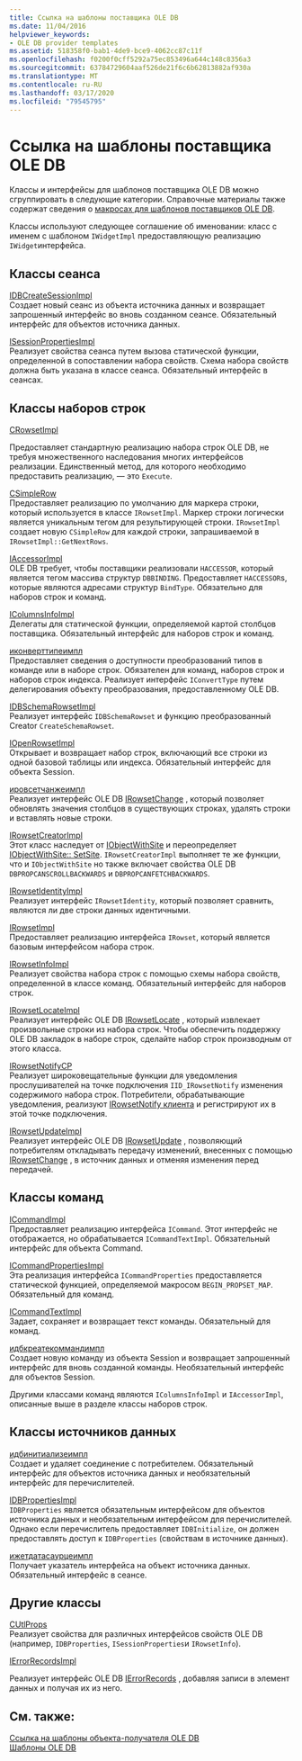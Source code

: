 ```yaml
---
title: Ссылка на шаблоны поставщика OLE DB
ms.date: 11/04/2016
helpviewer_keywords:
- OLE DB provider templates
ms.assetid: 518358f0-bab1-4de9-bce9-4062cc87c11f
ms.openlocfilehash: f0200f0cff5292a75ec853496a644c148c8356a3
ms.sourcegitcommit: 63784729604aaf526de21f6c6b62813882af930a
ms.translationtype: MT
ms.contentlocale: ru-RU
ms.lasthandoff: 03/17/2020
ms.locfileid: "79545795"
---
```

# <a name="ole-db-provider-templates-reference"></a>Ссылка на шаблоны поставщика OLE DB

Классы и интерфейсы для шаблонов поставщика OLE DB можно сгруппировать в следующие категории. Справочные материалы также содержат сведения о [макросах для шаблонов поставщиков OLE DB](../../data/oledb/macros-for-ole-db-provider-templates.md).

Классы используют следующее соглашение об именовании: класс с именем с шаблоном `IWidgetImpl` предоставляющую реализацию `IWidget`интерфейса.

## <a name="session-classes"></a>Классы сеанса

[IDBCreateSessionImpl](../../data/oledb/idbcreatesessionimpl-class.md)<br/>
Создает новый сеанс из объекта источника данных и возвращает запрошенный интерфейс во вновь созданном сеансе. Обязательный интерфейс для объектов источника данных.

[ISessionPropertiesImpl](../../data/oledb/isessionpropertiesimpl-class.md)<br/>
Реализует свойства сеанса путем вызова статической функции, определенной в сопоставлении набора свойств. Схема набора свойств должна быть указана в классе сеанса. Обязательный интерфейс в сеансах.

## <a name="rowset-classes"></a>Классы наборов строк

[CRowsetImpl](../../data/oledb/crowsetimpl-class.md)

Предоставляет стандартную реализацию набора строк OLE DB, не требуя множественного наследования многих интерфейсов реализации. Единственный метод, для которого необходимо предоставить реализацию, — это `Execute`.

[CSimpleRow](../../data/oledb/csimplerow-class.md)<br/>
Предоставляет реализацию по умолчанию для маркера строки, который используется в классе `IRowsetImpl`. Маркер строки логически является уникальным тегом для результирующей строки. `IRowsetImpl` создает новую `CSimpleRow` для каждой строки, запрашиваемой в `IRowsetImpl::GetNextRows`.

[IAccessorImpl](../../data/oledb/iaccessorimpl-class.md)<br/>
OLE DB требует, чтобы поставщики реализовали `HACCESSOR`, который является тегом массива структур `DBBINDING`. Предоставляет `HACCESSOR`s, которые являются адресами структур `BindType`. Обязательно для наборов строк и команд.

[IColumnsInfoImpl](../../data/oledb/icolumnsinfoimpl-class.md)<br/>
Делегаты для статической функции, определяемой картой столбцов поставщика. Обязательный интерфейс для наборов строк и команд.

[иконверттипеимпл](../../data/oledb/iconverttypeimpl-class.md)<br/>
Предоставляет сведения о доступности преобразований типов в команде или в наборе строк. Обязателен для команд, наборов строк и наборов строк индекса. Реализует интерфейс `IConvertType` путем делегирования объекту преобразования, предоставленному OLE DB.

[IDBSchemaRowsetImpl](../../data/oledb/idbschemarowsetimpl-class.md)<br/>
Реализует интерфейс `IDBSchemaRowset` и функцию преобразованный Creator `CreateSchemaRowset`.

[IOpenRowsetImpl](../../data/oledb/iopenrowsetimpl-class.md)<br/>
Открывает и возвращает набор строк, включающий все строки из одной базовой таблицы или индекса. Обязательный интерфейс для объекта Session.

[ировсетчанжеимпл](../../data/oledb/irowsetchangeimpl-class.md)<br/>
Реализует интерфейс OLE DB [IRowsetChange](/previous-versions/windows/desktop/ms715790(v=vs.85)) , который позволяет обновлять значения столбцов в существующих строках, удалять строки и вставлять новые строки.

[IRowsetCreatorImpl](../../data/oledb/irowsetcreatorimpl-class.md)<br/>
Этот класс наследует от [IObjectWithSite](/windows/win32/api/ocidl/nn-ocidl-iobjectwithsite) и переопределяет [IObjectWithSite:: SetSite](/windows/win32/api/ocidl/nf-ocidl-iobjectwithsite-setsite). `IRowsetCreatorImpl` выполняет те же функции, что и `IObjectWithSite` но также включает свойства OLE DB `DBPROPCANSCROLLBACKWARDS` и `DBPROPCANFETCHBACKWARDS`.

[IRowsetIdentityImpl](../../data/oledb/irowsetidentityimpl-class.md)<br/>
Реализует интерфейс `IRowsetIdentity`, который позволяет сравнить, являются ли две строки данных идентичными.

[IRowsetImpl](../../data/oledb/irowsetimpl-class.md)<br/>
Предоставляет реализацию интерфейса `IRowset`, который является базовым интерфейсом набора строк.

[IRowsetInfoImpl](../../data/oledb/irowsetinfoimpl-class.md)<br/>
Реализует свойства набора строк с помощью схемы набора свойств, определенной в классе команд. Обязательный интерфейс для наборов строк.

[IRowsetLocateImpl](../../data/oledb/irowsetlocateimpl-class.md)<br/>
Реализует интерфейс OLE DB [IRowsetLocate](/previous-versions/windows/desktop/ms721190(v=vs.85)) , который извлекает произвольные строки из набора строк. Чтобы обеспечить поддержку OLE DB закладок в наборе строк, сделайте набор строк производным от этого класса.

[IRowsetNotifyCP](../../data/oledb/irowsetnotifycp-class.md)<br/>
Реализует широковещательные функции для уведомления прослушивателей на точке подключения `IID_IRowsetNotify` изменения содержимого набора строк. Потребители, обрабатывающие уведомления, реализуют [IRowsetNotify клиента](/previous-versions/windows/desktop/ms712959(v=vs.85)) и регистрируют их в этой точке подключения.

[IRowsetUpdateImpl](../../data/oledb/irowsetupdateimpl-class.md)<br/>
Реализует интерфейс OLE DB [IRowsetUpdate](/previous-versions/windows/desktop/ms714401(v=vs.85)) , позволяющий потребителям откладывать передачу изменений, внесенных с помощью [IRowsetChange](/previous-versions/windows/desktop/ms715790(v=vs.85)) , в источник данных и отменяя изменения перед передачей.

## <a name="command-classes"></a>Классы команд

[ICommandImpl](../../data/oledb/icommandimpl-class.md)<br/>
Предоставляет реализацию интерфейса `ICommand`. Этот интерфейс не отображается, но обрабатывается `ICommandTextImpl`. Обязательный интерфейс для объекта Command.

[ICommandPropertiesImpl](../../data/oledb/icommandpropertiesimpl-class.md)<br/>
Эта реализация интерфейса `ICommandProperties` предоставляется статической функцией, определяемой макросом `BEGIN_PROPSET_MAP`. Обязательный для команд.

[ICommandTextImpl](../../data/oledb/icommandtextimpl-class.md)<br/>
Задает, сохраняет и возвращает текст команды. Обязательный для команд.

[идбкреатекоммандимпл](../../data/oledb/idbcreatecommandimpl-class.md)<br/>
Создает новую команду из объекта Session и возвращает запрошенный интерфейс для вновь созданной команды. Необязательный интерфейс для объектов Session.

Другими классами команд являются `IColumnsInfoImpl` и `IAccessorImpl`, описанные выше в разделе классы наборов строк.

## <a name="data-source-classes"></a>Классы источников данных

[идбинитиализеимпл](../../data/oledb/idbinitializeimpl-class.md)<br/>
Создает и удаляет соединение с потребителем. Обязательный интерфейс для объектов источника данных и необязательный интерфейс для перечислителей.

[IDBPropertiesImpl](../../data/oledb/idbpropertiesimpl-class.md)<br/>
`IDBProperties` является обязательным интерфейсом для объектов источника данных и необязательным интерфейсом для перечислителей. Однако если перечислитель предоставляет `IDBInitialize`, он должен предоставлять доступ к `IDBProperties` (свойствам в источнике данных).

[ижетдатасаурцеимпл](../../data/oledb/igetdatasourceimpl-class.md)<br/>
Получает указатель интерфейса на объект источника данных. Обязательный интерфейс в сеансе.

## <a name="other-classes"></a>Другие классы

[CUtlProps](../../data/oledb/cutlprops-class.md)<br/>
Реализует свойства для различных интерфейсов свойств OLE DB (например, `IDBProperties`, `ISessionProperties`и `IRowsetInfo`).

[IErrorRecordsImpl](../../data/oledb/ierrorrecordsimpl-class.md)

Реализует интерфейс OLE DB [IErrorRecords](/previous-versions/windows/desktop/ms718112(v=vs.85)) , добавляя записи в элемент данных и получая их из него.

## <a name="see-also"></a>См. также:

[Ссылка на шаблоны объекта-получателя OLE DB](../../data/oledb/ole-db-consumer-templates-reference.md)<br/>
[Шаблоны OLE DB](../../data/oledb/ole-db-templates.md)